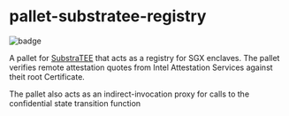 # pallet-substratee-registry

![badge](https://img.shields.io/badge/substrate-2.0.0-success)

A pallet for [SubstraTEE](https://www.substratee.com) that acts as a registry for SGX enclaves. 
The pallet verifies remote attestation quotes from Intel Attestation Services against theit root Certificate.

The pallet also acts as an indirect-invocation proxy for calls to the confidential state transition function
